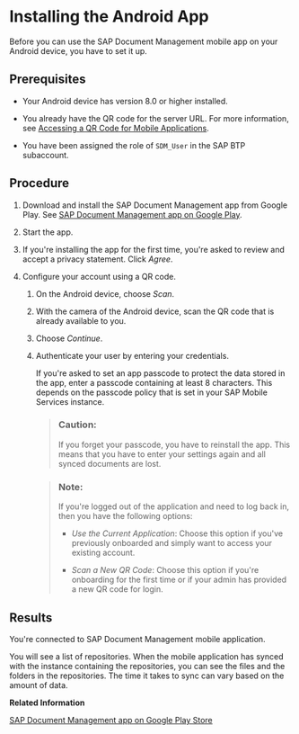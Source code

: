 <!-- loio7b4cbbabb91f414cabf0bcd6da843f07 -->

# Installing the Android App

Before you can use the SAP Document Management mobile app on your Android device, you have to set it up.



<a name="loio7b4cbbabb91f414cabf0bcd6da843f07__prereq_N10014_N10011_N10001"/>

## Prerequisites

-   Your Android device has version 8.0 or higher installed.

-   You already have the QR code for the server URL. For more information, see [Accessing a QR Code for Mobile Applications](accessing-a-qr-code-for-mobile-applications-985ec46.md).

-   You have been assigned the role of `SDM_User` in the SAP BTP subaccount.




<a name="loio7b4cbbabb91f414cabf0bcd6da843f07__steps_lvn_mht_5k"/>

## Procedure

1.  Download and install the SAP Document Management app from Google Play. See [SAP Document Management app on Google Play](https://play.google.com/store/apps/details?id=com.sap.sdm.android).

2.  Start the app.

3.  If you're installing the app for the first time, you're asked to review and accept a privacy statement. Click *Agree*.

4.  Configure your account using a QR code.

    1.  On the Android device, choose *Scan*.

    2.  With the camera of the Android device, scan the QR code that is already available to you.

    3.  Choose *Continue*.

    4.  Authenticate your user by entering your credentials.

        If you're asked to set an app passcode to protect the data stored in the app, enter a passcode containing at least 8 characters. This depends on the passcode policy that is set in your SAP Mobile Services instance.

        > ### Caution:  
        > If you forget your passcode, you have to reinstall the app. This means that you have to enter your settings again and all synced documents are lost.

        > ### Note:  
        > If you're logged out of the application and need to log back in, then you have the following options:
        > 
        > -   *Use the Current Application*: Choose this option if you've previously onboarded and simply want to access your existing account.
        > 
        > -   *Scan a New QR Code*: Choose this option if you're onboarding for the first time or if your admin has provided a new QR code for login.





<a name="loio7b4cbbabb91f414cabf0bcd6da843f07__result_am2_ryw_1bc"/>

## Results

You're connected to SAP Document Management mobile application.

You will see a list of repositories. When the mobile application has synced with the instance containing the repositories, you can see the files and the folders in the repositories. The time it takes to sync can vary based on the amount of data.

**Related Information**  


[SAP Document Management app on Google Play Store](https://play.google.com/store/apps/details?id=com.sap.sdm.android)

